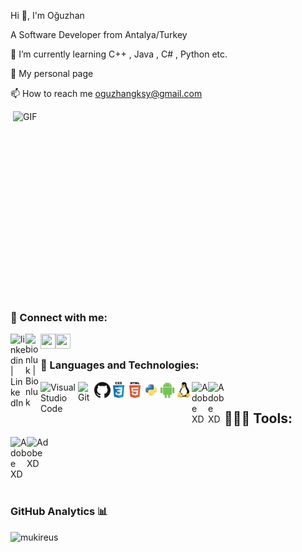 Hi 👋, I'm Oğuzhan

A Software Developer from Antalya/Turkey



🌱 I’m currently learning  C++ , Java , C# , Python etc.



📝 My personal page 




📫 How to reach me oguzhangksy@gmail.com

<img align="right" alt="GIF" src="https://github.com/abhisheknaiidu/abhisheknaiidu/blob/master/code.gif?raw=true" width="500" height="320" />



### 📩 Connect with me:

[<img align="left" alt="linkedin | LinkedIn" width="24px" src="https://raw.githubusercontent.com/peterthehan/peterthehan/master/assets/linkedin.svg" />][linkedin]
[<img align="left" alt="bionluk | Bionluk" width="24px" src="https://camo.githubusercontent.com/d8d9b479c7ac8b63d98c203f535295986cbd27e69ea53851ef790dd700b96408/68747470733a2f2f75706c6f61642e77696b696d656469612e6f72672f77696b6970656469612f636f6d6d6f6e732f7468756d622f652f65662f537461636b5f4f766572666c6f775f69636f6e2e7376672f37363870782d537461636b5f4f766572666c6f775f69636f6e2e7376672e706e67" />][bionluk]
[<img align="left" height="24" width="24" src="https://cdn.jsdelivr.net/npm/simple-icons@v4/icons/instagram.svg" />][instagram]
[<img align="left" height="24" width="24" src="https://cdn.jsdelivr.net/npm/simple-icons@v4/icons/gmail.svg" />][gmail]

<br />

### 🔧 Languages and Technologies:

[<img align="left" alt="Visual Studio Code" width="60px" src="https://www.iienstitu.com/uploads/enstitu-blog-foto-07/java-web-1_w1145_h572_op.png" />][vsCode]
[<img align="left" alt="Git" width="26px" src="https://camo.githubusercontent.com/e5f1cbf59a8752f8a31ba28ea3b788daf4c188a84870865acfc16c5567bfd5ce/68747470733a2f2f7365656b6c6f676f2e636f6d2f696d616765732f432f632d73686172702d632d6c6f676f2d303246313737313442412d7365656b6c6f676f2e636f6d2e706e67" />][git]
[<img align="left" alt="GitHub" width="26px" src="https://raw.githubusercontent.com/github/explore/78df643247d429f6cc873026c0622819ad797942/topics/github/github.png" />][github]
[<img align="left" alt="Flutter" width="26px" src="https://raw.githubusercontent.com/devicons/devicon/master/icons/css3/css3-original-wordmark.svg" />][flutter]
[<img align="left" alt="Ios" width="26px" src="https://raw.githubusercontent.com/devicons/devicon/master/icons/html5/html5-original-wordmark.svg"/>][ios]
  
[<img align="left" alt="Python" width="26px" src="https://raw.githubusercontent.com/github/explore/cebd63002168a05a6a642f309227eefeccd92950/topics/python/python.png" />][python]
[<img align="left" alt="Android" width="26px" src="https://raw.githubusercontent.com/github/explore/80688e429a7d4ef2fca1e82350fe8e3517d3494d/topics/android/android.png" />][android]
[<img align="left" alt="Adobe XD" width="26px" src="https://raw.githubusercontent.com/devicons/devicon/master/icons/linux/linux-original.svg" />][xd]
[<img align="left" alt="Adobe XD" width="26px" src="https://seeklogo.com/images/M/microsoft-sql-server-logo-96AF49E2B3-seeklogo.com.png" />][sql]
[<img align="left" alt="Adobe XD" width="26px" src="https://camo.githubusercontent.com/1b8a779f280e099e2d67ab949dad604e25ce0d321e66474c04430201790b3874/68747470733a2f2f7777772e766563746f726c6f676f2e7a6f6e652f6c6f676f732f73716c6974652f73716c6974652d69636f6e2e737667" />][sqllit]

<br />

## 👩‍💻📱 Tools:
[<img align="left" alt="Adobe XD" width="26px" src="https://camo.githubusercontent.com/9f1816fe8f44878d77803324ce8e3e1c4d2afc4e3f167b237e93848d3597d4fc/68747470733a2f2f75706c6f61642e77696b696d656469612e6f72672f77696b6970656469612f636f6d6d6f6e732f7468756d622f392f39612f56697375616c5f53747564696f5f436f64655f312e33355f69636f6e2e7376672f3130323470782d56697375616c5f53747564696f5f436f64655f312e33355f69636f6e2e7376672e706e67" />][vicual]

[<img align="left" alt="Adobe XD" width="35px" src="https://seeklogo.com/images/M/microsoft-sql-server-logo-96AF49E2B3-seeklogo.com.png" />][sql]



<br />
<br />
<br />
<br />
<br />


### GitHub Analytics 📊

  <img height="180em" align="left" src="https://github-readme-stats.vercel.app/api/top-langs?username=IbrahimTalha0&show_icons=true&locale=en&layout=compact&langs_count=8&theme=radical" alt="mukireus"/>
</a>

<br />
<br />

[instagram]: https://www.instagram.com/oguzhan_goksoy
[bionluk]: https://stackoverflow.com/users/17634212
[linkedin]: https://www.linkedin.com/in/
[medium]: https://demiribrahimtalha.medium.com/
[gmail]: mailto:oguzhangksy@gmail.com
[flutter]: https://www.w3schools.com/css/
[vsCode]: https://www.java.com/tr/download/help/whatis_java.html
[git]: https://docs.microsoft.com/en-us/dotnet/csharp/
[android]: https://www.android.com/intl/tr_tr/
[github]: https://github.com/OguzhanGoksoy
[python]: https://www.python.org/
[ios]: https://www.w3.org/html/
[xd]: https://www.linux.org/
[sql]: https://www.microsoft.com/tr-tr/sql-server 
[sqllit]: https://www.sqlite.org/
[vicual]: https://www.sqlite.org/

